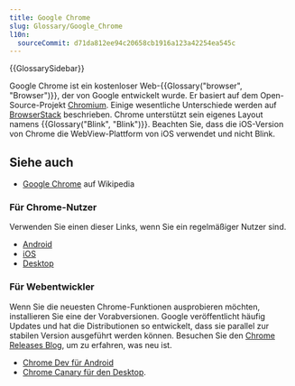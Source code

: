 ```yaml
---
title: Google Chrome
slug: Glossary/Google_Chrome
l10n:
  sourceCommit: d71da812ee94c20658cb1916a123a42254ea545c
---
```


{{GlossarySidebar}}

Google Chrome ist ein kostenloser Web-{{Glossary("browser", "Browser")}}, der von Google entwickelt wurde. Er basiert auf dem Open-Source-Projekt [Chromium](https://www.chromium.org/). Einige wesentliche Unterschiede werden auf [BrowserStack](https://www.browserstack.com/guide/difference-between-chrome-and-chromium#toc5) beschrieben. Chrome unterstützt sein eigenes Layout namens {{Glossary("Blink", "Blink")}}. Beachten Sie, dass die iOS-Version von Chrome die WebView-Plattform von iOS verwendet und nicht Blink.

## Siehe auch

- [Google Chrome](https://en.wikipedia.org/wiki/Google_Chrome) auf Wikipedia

### Für Chrome-Nutzer

Verwenden Sie einen dieser Links, wenn Sie ein regelmäßiger Nutzer sind.

- [Android](https://play.google.com/store/apps/details?id=com.android.chrome)
- [iOS](https://apps.apple.com/us/app/google-chrome/id535886823)
- [Desktop](https://www.google.com/chrome/)

### Für Webentwickler

Wenn Sie die neuesten Chrome-Funktionen ausprobieren möchten, installieren Sie eine der Vorabversionen. Google veröffentlicht häufig Updates und hat die Distributionen so entwickelt, dass sie parallel zur stabilen Version ausgeführt werden können. Besuchen Sie den [Chrome Releases Blog](https://chromereleases.googleblog.com/), um zu erfahren, was neu ist.

- [Chrome Dev für Android](https://play.google.com/store/apps/details?id=com.chrome.dev)
- [Chrome Canary für den Desktop](https://www.google.com/chrome/canary/).
